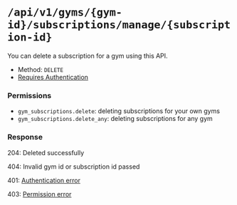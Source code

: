 # `/api/v1/gyms/{gym-id}/subscriptions/manage/{subscription-id}`
You can delete a subscription for a gym using this API.

- Method: `DELETE`
- [Requires Authentication](../../../auth/login.md#how-to-use-api-token)

### Permissions

- `gym_subscriptions.delete`: deleting subscriptions for your own gyms
- `gym_subscriptions.delete_any`: deleting subscriptions for any gym

### Response

204: Deleted successfully

404: Invalid gym id or subscription id passed

401: [Authentication error](../../../authentication-errors.md)

403: [Permission error](../../../permission-errors.md)
